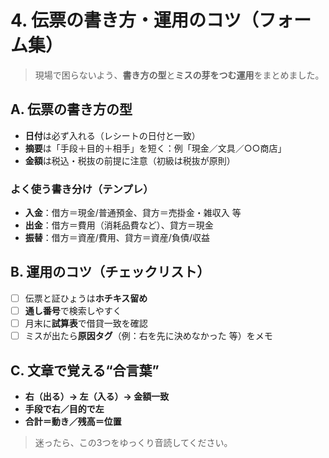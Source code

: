 # 4. 伝票の書き方・運用のコツ（フォーム集）

> 現場で困らないよう、**書き方の型**と**ミスの芽をつむ運用**をまとめました。

## A. 伝票の書き方の型

- **日付**は必ず入れる（レシートの日付と一致）
- **摘要**は「手段＋目的＋相手」を短く：例「現金／文具／○○商店」
- **金額**は税込・税抜の前提に注意（初級は税抜が原則）

### よく使う書き分け（テンプレ）

- **入金**：借方＝現金/普通預金、貸方＝売掛金・雑収入 等
- **出金**：借方＝費用（消耗品費など）、貸方＝現金
- **振替**：借方＝資産/費用、貸方＝資産/負債/収益

## B. 運用のコツ（チェックリスト）

- [ ] 伝票と証ひょうは**ホチキス留め**
- [ ] **通し番号**で検索しやすく
- [ ] 月末に**試算表**で借貸一致を確認
- [ ] ミスが出たら**原因タグ**（例：右を先に決めなかった 等）をメモ

## C. 文章で覚える“合言葉”

- **右（出る）→ 左（入る）→ 金額一致**
- **手段で右／目的で左**
- **合計＝動き／残高＝位置**

> 迷ったら、この3つをゆっくり音読してください。
